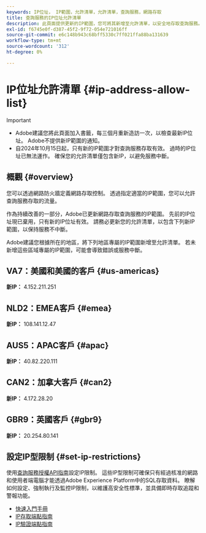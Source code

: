 ```yaml
---
keywords: IP位址， IP範圍，允許清單，允許清單，查詢服務，網路存取
title: 查詢服務的IP位址允許清單
description: 此頁面提供更新的IP範圍，您可將其新增至允許清單，以安全地存取查詢服務。
exl-id: f6745e0f-d387-45f2-9f72-054e721016ff
source-git-commit: e6c148b943c68bff5330c7ff021ffa88ba131639
workflow-type: tm+mt
source-wordcount: '312'
ht-degree: 0%

---
```


# IP位址允許清單 {#ip-address-allow-list}

>[!IMPORTANT]
>
> * Adobe建議您將此頁面加入書籤，每三個月重新造訪一次，以檢查最新IP位址。 Adobe不提供新IP範圍的通知。
> * 自2024年10月15日起，只有新的IP範圍才對查詢服務存取有效。 過時的IP位址已無法運作。 確保您的允許清單僅包含新IP，以避免服務中斷。

## 概觀 {#overview}

您可以透過網路防火牆定義網路存取控制。 透過指定適當的IP範圍，您可以允許查詢服務存取的流量。

作為持續改善的一部分，Adobe已更新網路存取查詢服務的IP範圍。 先前的IP位址現已棄用，只有新的IP位址有效。 請務必更新您的允許清單，以包含下列新IP範圍，以保持服務不中斷。

Adobe建議您根據所在的地區，將下列地區專屬的IP範圍新增至允許清單。 若未新增這些區域專屬的IP範圍，可能會導致錯誤或服務中斷。

## VA7：美國和美國的客戶 {#us-americas}

**新IP：** 4.152.211.251

## NLD2：EMEA客戶 {#emea}

**新IP：** 108.141.12.47

## AUS5：APAC客戶 {#apac}

**新IP：** 40.82.220.111

## CAN2：加拿大客戶 {#can2}

**新IP：** 4.172.28.20

## GBR9：英國客戶 {#gbr9}

**新IP：** 20.254.80.141

## 設定IP型限制 {#set-ip-restrictions}

使用[查詢服務授權API指南](./auth-api/overview.md)設定IP限制。 這些IP型限制可確保只有經過核准的網路和使用者端電腦才能透過Adobe Experience Platform中的SQL存取資料。 瞭解如何設定、強制執行及監控IP限制，以維護高安全性標準，並具備即時存取追蹤和警報功能。

* [快速入門手冊](./auth-api/getting-started.md)
* [IP存取端點指南](./auth-api/ip-access.md)
* [IP驗證端點指南](./auth-api/validate.md)
